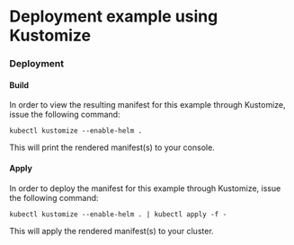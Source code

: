 # Deployment example using Kustomize

### Deployment

#### Build

In order to view the resulting manifest for this example through Kustomize, issue
the following command:

```console
kubectl kustomize --enable-helm .
```

This will print the rendered manifest(s) to your console.

#### Apply

In order to deploy the manifest for this example through Kustomize, issue the
following command:

```console
kubectl kustomize --enable-helm . | kubectl apply -f -
```

This will apply the rendered manifest(s) to your cluster.
